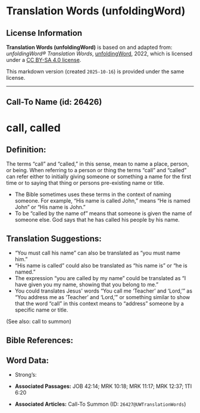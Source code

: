 # Translation Words (unfoldingWord)

## License Information

**Translation Words (unfoldingWord)** is based on and adapted from: _unfoldingWord® Translation Words_, [unfoldingWord](https://unfoldingword.org/utw), 2022, which is licensed under a [CC BY-SA 4.0 license](https://creativecommons.org/licenses/by-sa/4.0/legalcode.en).

This markdown version (created `2025-10-16`) is provided under the same license.



--------------------------------

## Call-To Name (id: 26426)

call, called
============

Definition:
-----------

The terms “call” and “called,” in this sense, mean to name a place, person, or being. When referring to a person or thing the terms “call” and “called” can refer either to initially giving someone or something a name for the first time or to saying that thing or persons pre\-existing name or title.

* The Bible sometimes uses these terms in the context of naming someone. For example, “His name is called John,” means “He is named John” or “His name is John.”
* To be “called by the name of” means that someone is given the name of someone else. God says that he has called his people by his name.

Translation Suggestions:
------------------------

* “You must call his name” can also be translated as “you must name him.”
* “His name is called” could also be translated as “his name is” or “he is named.”
* The expression “you are called by my name” could be translated as “I have given you my name, showing that you belong to me.”
* You could translates Jesus' words “You call me ‘Teacher’ and ‘Lord,’” as “You address me as ‘Teacher’ and ‘Lord,’” or something similar to show that the word “call” in this context means to “address” someone by a specific name or title.

(See also: call to summon)

Bible References:
-----------------

Word Data:
----------

* Strong’s:

* **Associated Passages:** JOB 42:14; MRK 10:18; MRK 11:17; MRK 12:37; 1TI 6:20
* **Associated Articles:** Call-To Summon (ID: `26427@UWTranslationWords`)

